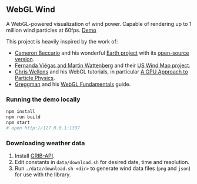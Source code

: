 ## WebGL Wind

A WebGL-powered visualization of wind power.
Capable of rendering up to 1 million wind particles at 60fps.
[Demo](https://mapbox.github.io/webgl-wind/demo)

This project is heavily inspired by the work of:

- [Cameron Beccario](https://twitter.com/cambecc)
and his wonderful [Earth project](https://earth.nullschool.net/)
with its [open-source version](https://github.com/cambecc/earth).
- [Fernanda Viégas and Martin Wattenberg](http://hint.fm/) and their
[US Wind Map project](http://hint.fm/projects/wind/).
- [Chris Wellons](http://nullprogram.com) and his WebGL tutorials,
in particular [A GPU Approach to Particle Physics](http://nullprogram.com/blog/2014/06/29/).
- [Greggman](http://games.greggman.com/game/) and his [WebGL Fundamentals](http://webglfundamentals.org/) guide.

### Running the demo locally

```bash
npm install
npm run build
npm start
# open http://127.0.0.1:1337
```

### Downloading weather data

1. Install [GRIB-API](https://software.ecmwf.int/wiki/display/GRIB/Releases).
2. Edit constants in `data/download.sh` for desired date, time and resolution.
3. Run `./data/download.sh <dir>` to generate wind data files (`png` and `json`) for use with the library.
